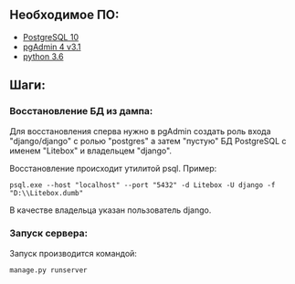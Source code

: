 ## Необходимое ПО:

* [PostgreSQL 10](https://www.postgresql.org/download/windows/)
* [pgAdmin 4 v3.1](https://www.pgadmin.org/download/pgadmin-4-windows/)
* [python 3.6](https://www.python.org/downloads/release/python-360/)

## Шаги:
### Восстановление БД из дампа:

Для восстановления сперва нужно в pgAdmin создать роль входа "django/django" с ролью "postgres" а затем "пустую" БД PostgreSQL с именем "Litebox" и владельцем "django".

Восстановление происходит утилитой psql.
Пример:

```
psql.exe --host "localhost" --port "5432" -d Litebox -U django -f "D:\\Litebox.dumb"
```
В качестве владельца указан пользователь django.

### Запуск сервера:

Запуск производится командой:

```
manage.py runserver
```

